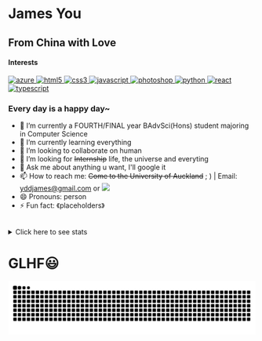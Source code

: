 # James You
## From China with Love
#### Interests
<link rel="stylesheet" href="https://cdn.jsdelivr.net/gh/devicons/devicon@v2.8.0/devicon.min.css">

<p align="left">
    <a target="_blank" href="https://dev.azure.com/msa-devops-2020-james/msa-devops-2020-james">
        <img src="https://www.vectorlogo.zone/logos/microsoft_azure/microsoft_azure-icon.svg" alt="azure" width="40" height="40"/>
    </a>
    <a target="_blank" href="https://github.com/jameszu/First-netlify">
        <img src="https://www.vectorlogo.zone/logos/w3_html5/w3_html5-icon.svg" alt="html5" width="40" height="40"/>
    </a>
    <a target="_blank" href="https://github.com/jameszu/First-netlify">
        <img src="https://cdn4.iconfinder.com/data/icons/social-media-logos-6/512/121-css3-512.png" alt="css3" width="40" height="40"/>
    </a> 
    <a target="_blank" href="https://github.com/jameszu/First-netlify">
        <img src="https://miro.medium.com/max/720/1*LjR0UrFB2a__5h1DWqzstA.png" alt="javascript" width="40" height="40"/>
    </a>
    <a target="_blank" href="https://www.adobe.com/nz/products/photoshop.html">
        <img src="https://www.photoshop.com/images/apps/photoshop.png" alt="photoshop" width="40" height="40"/>
    </a>
    <a target="_blank" href="https://github.com/jameszu/leetcode-time">
        <img src="https://upload.wikimedia.org/wikipedia/commons/thumb/c/c3/Python-logo-notext.svg/768px-Python-logo-notext.svg.png" alt="python" width="40" height="40"/> 
    </a>
    <a target="_blank" href="https://github.com/jameszu/msa-devops-2020">
        <img src="https://cdn.auth0.com/blog/react-js/react.png" alt="react" width="40" height="40"/>
    </a>
    <a target="_blank" href="https://github.com/jameszu/msa-devops-2020">
        <img src="https://upload.wikimedia.org/wikipedia/commons/thumb/4/4c/Typescript_logo_2020.svg/1200px-Typescript_logo_2020.svg.png" alt="typescript" width="40" height="40"/>
    </a>
</p>

<!-- Insert your script here and it won’t show up.
<script src="https://cdnjs.cloudflare.com/ajax/libs/animejs/3.2.1/anime.min.js"/>
 -->

<!--
**jameszu/jameszu** is a ✨ _special_ ✨ repository because its `README.md` (this file) appears on your GitHub profile.
-->

### **Every day is a happy day~**
- 🔭 I’m currently a FOURTH/FINAL year BAdvSci(Hons) student majoring in Computer Science
- 🌱 I’m currently learning everything
- 👯 I’m looking to collaborate on human
- 🤔 I’m looking for ~~Internship~~ life, the universe and everyting 
- 💬 Ask me about anything u want, I'll google it
- 📫 How to reach me: ~~Come to the University of Auckland~~ ; ) | Email: yddjames@gmail.com or <a href="https://www.linkedin.com/in/jams-you/">
    <img src="https://img.shields.io/badge/LinkedIn-%230077B5.svg?&style=flat-square&logo=linkedin&logoColor=white">
  </a>
- 😄 Pronouns: person
- ⚡ Fun fact: 《placeholders》
<br><br>

<details>
<summary> Click here to see stats</summary>
<div>

![James's github stats](https://github-readme-stats.vercel.app/api?username=jameszu&title_color=85b4ff&icon_color=85b4ff&show_icons=true&count_private=true)
[![Top Langs](https://github-readme-stats.vercel.app/api/top-langs/?username=jameszu&layout=compact&title_color=85b4ff)](https://github.com/anuraghazra/github-readme-stats)

</div>
</details>

# GLHF😃

![snake gif](https://github.com/jameszu/jameszu/blob/output/github-contribution-grid-snake.svg)






